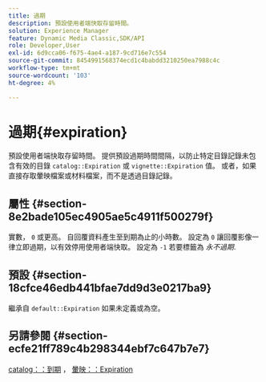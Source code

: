```yaml
---
title: 過期
description: 預設使用者端快取存留時間。
solution: Experience Manager
feature: Dynamic Media Classic,SDK/API
role: Developer,User
exl-id: 6d9cca06-f675-4ae4-a187-9cd716e7c554
source-git-commit: 8454991568374ecd1c4babdd3210250ea7988c4c
workflow-type: tm+mt
source-wordcount: '103'
ht-degree: 4%

---
```


# 過期{#expiration}

預設使用者端快取存留時間。 提供預設過期時間間隔，以防止特定目錄記錄未包含有效的目錄 `catalog::Expiration` 或 `vignette::Expiration` 值。 或者，如果直接存取暈映檔案或材料檔案，而不是透過目錄記錄。

## 屬性 {#section-8e2bade105ec4905ae5c4911f500279f}

實數， `0` 或更高。 自回覆資料產生至到期為止的小時數。 設定為 `0` 讓回覆影像一律立即過期，以有效停用使用者端快取。 設定為 `-1` 若要標籤為 *永不過期*.

## 預設 {#section-18cfce46edb441bfae7dd9d3e0217ba9}

繼承自 `default::Expiration` 如果未定義或為空。

## 另請參閱 {#section-ecfe21ff789c4b298344ebf7c647b7e7}

[catalog：：到期](../../../../../ir-api/material-cat/image-rendering-api-ref/c-ir-material-catalog/c-ir-material-data-reference/r-ir-expiration-dataref.md#reference-5e93943abff54c93bf85aae3b911a3ce) ， [暈映：：Expiration](../../../../../ir-api/material-cat/image-rendering-api-ref/c-ir-material-catalog/c-ir-vignette-map-reference/r-ir-expiration-vignette.md#reference-df80829da93e4c0ab3f97a1792d9c74c)
